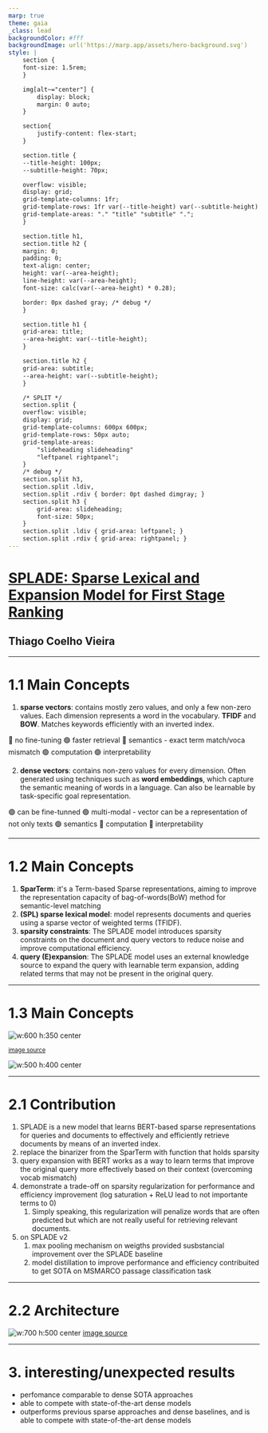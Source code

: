 ```yaml
---
marp: true
theme: gaia
_class: lead
backgroundColor: #fff
backgroundImage: url('https://marp.app/assets/hero-background.svg')
style: |
    section {
    font-size: 1.5rem;
    }

    img[alt~="center"] {
        display: block;
        margin: 0 auto;
    }

    section{
        justify-content: flex-start;
    }

    section.title {
    --title-height: 100px;
    --subtitle-height: 70px;

    overflow: visible;
    display: grid;
    grid-template-columns: 1fr;
    grid-template-rows: 1fr var(--title-height) var(--subtitle-height) 1fr;
    grid-template-areas: "." "title" "subtitle" ".";
    }

    section.title h1,
    section.title h2 {
    margin: 0;
    padding: 0;
    text-align: center;
    height: var(--area-height);
    line-height: var(--area-height);
    font-size: calc(var(--area-height) * 0.28);

    border: 0px dashed gray; /* debug */
    }

    section.title h1 {
    grid-area: title;
    --area-height: var(--title-height);
    }

    section.title h2 {
    grid-area: subtitle;
    --area-height: var(--subtitle-height);
    }

    /* SPLIT */
    section.split {
    overflow: visible;
    display: grid;
    grid-template-columns: 600px 600px;
    grid-template-rows: 50px auto;
    grid-template-areas: 
        "slideheading slideheading"
        "leftpanel rightpanel";
    }
    /* debug */
    section.split h3, 
    section.split .ldiv, 
    section.split .rdiv { border: 0pt dashed dimgray; }
    section.split h3 {
        grid-area: slideheading;
        font-size: 50px;
    }
    section.split .ldiv { grid-area: leftpanel; }
    section.split .rdiv { grid-area: rightpanel; }
---
```

<!-- _class: title -->

# [SPLADE: Sparse Lexical and Expansion Model for First Stage Ranking](https://arxiv.org/pdf/2107.05720.pdf)

## Thiago Coelho Vieira
---
<!-- paginate: true -->

<!-- # 1. Questions

1. **main concepts**
2. **contributions**
3. **interesting/unexpected results**
4. ~~basic doubts~~
5. ~~advanced topics for discussion~~ -->

# 1.1 Main Concepts

1. **sparse vectors**: contains mostly zero values, and only a few non-zero values. Each dimension represents a word in the vocabulary. **TFIDF** and **BOW**. Matches keywords efficiently with an inverted index.

🔴 no fine-tuning  🟢 faster retrieval 🔴 semantics - exact term match/voca mismatch 
🟢 computation 🟢 interpretability

2. **dense vectors**: contains non-zero values for every dimension. Often generated using techniques such as **word embeddings**, which capture the semantic meaning of words in a language. Can also be learnable by task-specific goal representation.

🟢 can be fine-tunned 🟢 multi-modal - vector can be a representation of not only texts 🟢 semantics 🔴 computation 🔴 interpretability

---

# 1.2 Main Concepts

1. **SparTerm**: it's a Term-based Sparse representations, aiming to improve the representation capacity of bag-of-words(BoW)
method for semantic-level matching
2. **(SPL) sparse lexical model**: model represents documents and queries using a sparse vector of weighted terms (TFIDF).
3. **sparsity constraints**: The SPLADE model introduces sparsity constraints on the document and query vectors to reduce noise and improve computational efficiency.
4. **query (E)expansion**: The SPLADE model uses an external knowledge source to expand the query with learnable term expansion, adding related terms that may not be present in the original query.

---

# 1.3 Main Concepts

<!-- _class: split -->

<div class=ldiv>

![w:600 h:350 center](1-stage.png)

<small>[image source](https://www.pinecone.io/learn/splade/)</small>
</div>
<div class=rdiv>

![w:500 h:400 center](2-stage.png)

</div>

---

# 2.1 Contribution

1. SPLADE is a new model that learns BERT-based sparse representations for queries and documents to effectively and efficiently retrieve documents by means of an inverted index.
2. replace the binarizer from the SparTerm with function that holds sparsity
3. query expansion with BERT works as a way to learn terms that improve the original query more effectively based on their context (overcoming vocab mismatch)
4. demonstrate a trade-off on sparsity regularization for performance and efficiency improvement (log saturation + ReLU lead to not importante terms to 0)
   1. Simply speaking, this regularization will penalize words that are often predicted but which are not really useful for retrieving relevant documents.
5. on SPLADE v2
   1. max pooling mechanism on weigths provided susbstancial improvement over the SPLADE baseline
   2. model distillation to improve performance and efficiency contribuited to get SOTA on MSMARCO passage classification task

---

# 2.2 Architecture

![w:700 h:500 center](splade.png)
[image source](https://github.com/naver/splade)

---

# 3. interesting/unexpected results

- perfomance comparable to dense SOTA approaches
- able to compete with state-of-the-art dense models
- outperforms previous sparse approaches and dense baselines, and is able to compete with state-of-the-art dense models
